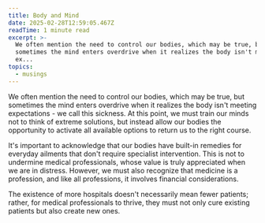 ```yaml
---
title: Body and Mind
date: 2025-02-28T12:59:05.467Z
readTime: 1 minute read
excerpt: >-
  We often mention the need to control our bodies, which may be true, but
  sometimes the mind enters overdrive when it realizes the body isn't meeting
  ex...
topics:
  - musings
---
```

We often mention the need to control our bodies, which may be true, but sometimes the mind enters overdrive when it realizes the body isn't meeting expectations - we call this sickness. At this point, we must train our minds not to think of extreme solutions, but instead allow our bodies the opportunity to activate all available options to return us to the right course.
 
 It's important to acknowledge that our bodies have built-in remedies for everyday ailments that don't require specialist intervention. This is not to undermine medical professionals, whose value is truly appreciated when we are in distress. However, we must also recognize that medicine is a profession, and like all professions, it involves financial considerations.
 
 The existence of more hospitals doesn't necessarily mean fewer patients; rather, for medical professionals to thrive, they must not only cure existing patients but also create new ones.
